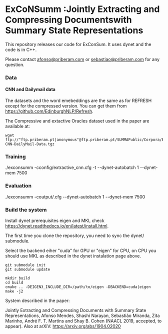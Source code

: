 


# ExCoNSumm :Jointly Extracting and Compressing Documentswith Summary State Representations


This repository releases our code for ExConSum. It uses dynet and the code is in C++.

Please contact afonso@priberam.com or sebastiao@priberam.com for any question.

### Data

#### CNN and Dailymail data

The datasets and the word emebeddings are the same as for REFRESH except for the compressed version. You can get them from https://github.com/EdinburghNLP/Refresh.

The Compressive and extactive Oracles dataset used in the paper are available at:

```
wget ftp://"ftp.priberam.pt|anonymous"@ftp.priberam.pt/SUMMAPublic/Corpora/Exconsumm/ExCoNSum-CNN-DailyMail-Data.tgz
```

### Training

./exconsumm -cconfig/extractive_cnn.cfg -t --dynet-autobatch 1 --dynet-mem 7500

### Evaluation

./exconsumm -coutput/.cfg  --dynet-autobatch 1 --dynet-mem 7500

### Build the system

Install dynet prerequisites eigen and MKL check https://dynet.readthedocs.io/en/latest/install.html.

The first time you clone the repository, you need to sync the dynet/ submodule.

Select the backend eiher "cuda" for GPU or "eigen" for CPU, on CPU you should use MKL as described in the dynet instalation page above.

```
git submodule init
git submodule update

mkdir build
cd build
cmake .. -DEIGEN3_INCLUDE_DIR=/path/to/eigen -DBACKEND=cuda|eigen
make -j2
```




System described in the paper:

Jointly Extracting and Compressing Documents with Summary State Representations, Afonso Mendes, Shashi Narayan, Sebastião Miranda, Zita Marinho, André F. T. Martins and Shay B. Cohen (NAACL 2019, accepted, to appear). Also at arXiV: https://arxiv.org/abs/1904.02020


